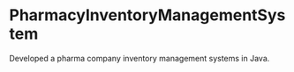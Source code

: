 # PharmacyInventoryManagementSystem
Developed a pharma company inventory management systems in Java.
